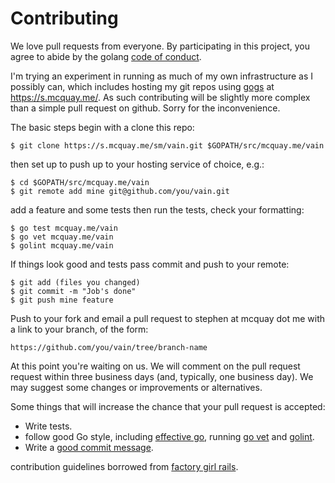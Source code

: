 # Contributing

We love pull requests from everyone. By participating in this project, you
agree to abide by the golang [code of conduct].

[code of conduct]: https://golang.org/conduct

I'm trying an experiment in running as much of my own infrastructure as
I possibly can, which includes hosting my git repos using [gogs] at
https://s.mcquay.me/. As such contributing will be slightly more complex than
a simple pull request on github. Sorry for the inconvenience.

[gogs]: https://gogs.io

The basic steps begin with a clone this repo:

	$ git clone https://s.mcquay.me/sm/vain.git $GOPATH/src/mcquay.me/vain

then set up to push up to your hosting service of choice, e.g.:

    $ cd $GOPATH/src/mcquay.me/vain
    $ git remote add mine git@github.com/you/vain.git

add a feature and some tests then run the tests, check your formatting:

	$ go test mcquay.me/vain
	$ go vet mcquay.me/vain
	$ golint mcquay.me/vain

If things look good and tests pass commit and push to your remote:

	$ git add (files you changed)
	$ git commit -m "Job's done"
	$ git push mine feature


Push to your fork and email a pull request to stephen at mcquay dot me with
a link to your branch, of the form:

    https://github.com/you/vain/tree/branch-name

At this point you're waiting on us. We will comment on the pull request request
within three business days (and, typically, one business day). We may suggest
some changes or improvements or alternatives.

Some things that will increase the chance that your pull request is accepted:

* Write tests.
* follow good Go style, including [effective go], running [go vet] and [golint].
* Write a [good commit message][commit].

[effective go]: https://golang.org/doc/effective_go.html
[go vet]: https://golang.org/cmd/vet/
[golint]: https://github.com/golang/lint
[commit]: http://tbaggery.com/2008/04/19/a-note-about-git-commit-messages.html

contribution guidelines borrowed from [factory girl rails].

[factory girl rails]: https://github.com/thoughtbot/factory_girl_rails
